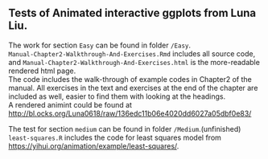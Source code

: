 ## Tests of **Animated interactive ggplots** from Luna Liu.

The work for section `Easy` can be found in folder `/Easy`.  
`Manual-Chapter2-Walkthrough-And-Exercises.Rmd` includes all source code, and `Manual-Chapter2-Walkthrough-And-Exercises.html` is the more-readable rendered html page.  
The code includes the walk-through of example codes in Chapter2 of the manual. All exercises in the text and exercises at the end of the chapter are included as well, easier to find them with looking at the headings.  
A rendered animint could be found at http://bl.ocks.org/Luna0618/raw/136edc11b06e4020dd6027a05dbf0e83/

The test for section `medium` can be found in folder `/Medium`.(unfinished)   
`least-squares.R` includes the code for least squares model from https://yihui.org/animation/example/least-squares/. 